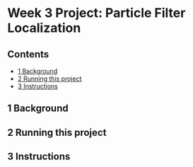 <!--
STOP
We strongly recommend viewing this file with a rendered markdown viewer. You can do this by:
 - Opening this file in the GitHub web viewer
 - Pressing Ctrl+Shift+V in Visual Studio Code
 - Opening this file in any other markdown viewer you prefer
-->

# Week 3 Project: Particle Filter Localization

<!-- START doctoc generated TOC please keep comment here to allow auto update -->
<!-- DON'T EDIT THIS SECTION, INSTEAD RE-RUN doctoc TO UPDATE -->
## Contents

- [1 Background](#1-background)
- [2 Running this project](#2-running-this-project)
- [3 Instructions](#3-instructions)

<!-- END doctoc generated TOC please keep comment here to allow auto update -->

## 1 Background

## 2 Running this project

## 3 Instructions
